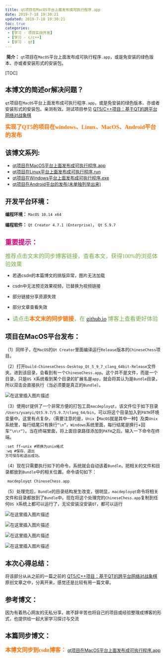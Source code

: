 ```yaml
---
title: qt项目在MacOS平台上面发布成可执行程序.app
date: 2019-7-18 19:30:21
updated: 2019-7-18 19:30:21
toc: true
categories: 
 - [学习 - 项目实战开发]
 - [学习 - c/c++]
 - [学习 - qt]
---
```




​		**简介：**  `qt`项目在`MacOS`平台上面发布成可执行程序`.app`，或是免安装的绿色版本、亦或者安装形式的安装包。

<!-- more -->

[TOC]

## 本博文的简述or解决问题？

​		 `qt`项目在`MacOS`平台上面发布成可执行程序`.app`，或是免安装的绿色版本、亦或者安装形式的安装包。亲测有效。测试项目参见 [QT5/C++项目：基于QT的跨平台网络对战象棋](https://blog.csdn.net/qq_33154343/article/details/89284983) 

<font color=#FE7207    size=4 face="幼圆">**实现了QT5的项目在windows、Linux、MacOS、Android平台的发布**</font> 



## 该博文系列:

- [qt项目在MacOS平台上面发布成可执行程序.app](https://blog.csdn.net/qq_33154343/article/details/96448938) 
- [qt项目在Linux平台上面发布成可执行程序.run](https://blog.csdn.net/qq_33154343/article/details/96448621) 
- [qt项目在Windows平台上面发布成可执行程序.exe](https://blog.csdn.net/qq_33154343/article/details/96448388) 
- [qt项目在Android平台的发布(未单独列举出来)](https://blog.csdn.net/qq_33154343/article/details/89286553) 



## 开发平台环境：

**编程环境：**  `MacOS 10.14 x64` 

**编程软件：**  `Qt Creator 4.7.1 (Enterprise)`， `Qt 5.9.7`



## <font color=#D0087E  face="幼圆">重要提示：</font>

<font color=#70AD47 size=4 face="幼圆">推荐点击文末的同步博客链接，查看本文，获得100%的浏览体验效果</font>

- 若遇csdn的本篇博文的排版异常，图片无法加载

- csdn中无法预览效果视频，已替换为视频链接

- 部分链接分享资源失效

- 部分文章查看失效

- <font color=#70AD47 size=4 face="幼圆">请点击<font color=#FE7207  size=4 face="幼圆">**本文末的同步链接**</font>，在 [github.io](https://touwoyimuli.github.io/) 博客上查看更好体验</font> 

    



## 项目在MacOS平台发布：

（1）同样子，在`MacOS`的`Qt Creator`里面编译运行`Release`版本的`ChineseChess`项目。



（2）打开`build-ChineseChess-Desktop_Qt_5_9_7_clang_64bit-Release`文件夹。进到该目录，会看到有一个`ChineseChess.app`。这个并不是文件，而是一个目录，只是`OS X`系统看到某个目录的扩展名是`app`，就会将其认为是`Bundle`目录，所以双击会直接执行（当必须要是真正的`Bundle`）。

![在这里插入图片描述](https://img-blog.csdnimg.cn/20190413183714131.png?x-oss-process=image/watermark,type_ZmFuZ3poZW5naGVpdGk,shadow_10,text_aHR0cHM6Ly9ibG9nLmNzZG4ubmV0L3FxXzMzMTU0MzQz,size_16,color_FFFFFF,t_70)                                 



（3）使用`QT`提供了一个非常方便的打包工具`macdeployqt`，该文件位于如下目录
 `/Users/yuanyi/Qt5.9.7/5.9.7/clang_64/bin`，可以将这个目录加入到`PATH`环境变量中。这里有点复杂，（需要注意的是，`Unix`【`MacOS`就是其中一种】及类`Unix`系统里，每行结尾只有换行`“\n”`，`Windows`系统里面，每行结尾是换行+回车`“\n\r”`）。当在终端里面，将上面目录路径添加到`PATH`之后。输入一下命令在终端。

```c
:set ff=unix #转换为unix格式
:wq #保存、退出
方可保存和退出成功。
```



（4）现在只需要执行如下的命令，系统就会自动该着`Bundle`，把相关的文件和目录都放到`Bundle`中的相关位置。命令语句如下：

```c
 macdeployqt ChineseChess.app
```



（5）处理完后，`Bundle`的目录结构发生改变，很明显，`macdeployqt`命令将相关文件和目录都放到了`Bundle`中。现在将这个处理完的`ChineseChess.app`复制到任何`OS X`系统上都可以运行了，无论安装没安装`QT`，都可以运行

![在这里插入图片描述](https://img-blog.csdnimg.cn/20190413183751297.png?x-oss-process=image/watermark,type_ZmFuZ3poZW5naGVpdGk,shadow_10,text_aHR0cHM6Ly9ibG9nLmNzZG4ubmV0L3FxXzMzMTU0MzQz,size_16,color_FFFFFF,t_70)

![在这里插入图片描述](https://img-blog.csdnimg.cn/20190413183728437.png)

![在这里插入图片描述](https://img-blog.csdnimg.cn/20190413183735290.png)

![在这里插入图片描述](https://img-blog.csdnimg.cn/20190413183741864.png?x-oss-process=image/watermark,type_ZmFuZ3poZW5naGVpdGk,shadow_10,text_aHR0cHM6Ly9ibG9nLmNzZG4ubmV0L3FxXzMzMTU0MzQz,size_16,color_FFFFFF,t_70)



## 本次心得总结：

将该部分从从之前的一篇之前的 [QT5/C++项目：基于QT的跨平台网络对战象棋](https://blog.csdn.net/qq_33154343/article/details/89284983) 原创文章之中，分离开来，感觉还是比较有用一篇文章。



## 参考博文：

因为有着热心网友的无私分享，故不辞辛苦也将自己的项目或经验整理成博客的形式，也提供给一起大家学习探讨与交流 



## 本篇同步博文：

<font color=#FE7207  size=4 face="幼圆">**本博文同步到csdn博客：**</font> [qt项目在MacOS平台上面发布成可执行程序.app](https://blog.csdn.net/qq_33154343/article/details/96448938)

